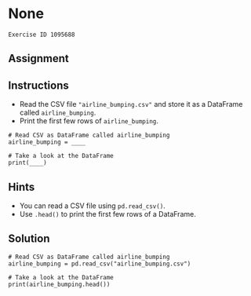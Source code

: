 
#  None

```
Exercise ID 1095688
```

##  Assignment 

##  Instructions 

- Read the CSV file `"airline_bumping.csv"` and store it as a DataFrame called `airline_bumping`.
- Print the first few rows of `airline_bumping`.



```
# Read CSV as DataFrame called airline_bumping
airline_bumping = ____

# Take a look at the DataFrame
print(____)
```

##  Hints 

- You can read a CSV file using `pd.read_csv()`.
- Use `.head()` to print the first few rows of a DataFrame.



##  Solution 

```
# Read CSV as DataFrame called airline_bumping
airline_bumping = pd.read_csv("airline_bumping.csv")

# Take a look at the DataFrame
print(airline_bumping.head())
```


